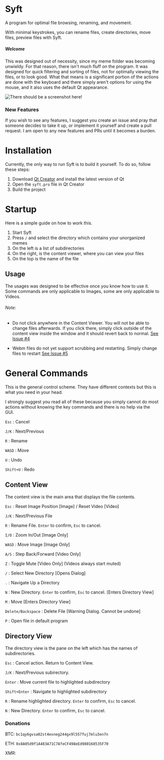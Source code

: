 # Syft
A program for optimal file browsing, renaming, and movement.

With minimal keystrokes, you can rename files, create directories, move files, preview files with Syft.

##### Welcome
This was designed out of necessity, since my meme folder was becoming unwieldy. For that reason, there isn't much fluff on the program.
It was designed for quick filtering and sorting of files, not for optimally viewing the files, or to look good.
What that means is a significant portion of the actions are done with the keyboard and there simply aren't options for using the mouse, and it also uses the default Qt appearance.

![There should be a screenshot here!](https://github.com/syftking/syft/blob/main/sample.png?raw=true)


### New Features
If you wish to see any features, I suggest you create an issue and pray that someone decides to take it up, or implement it yourself and create a pull request.
I am open to any new features and PRs until it becomes a burden.

# Installation

Currently, the only way to run Syft is to build it yourself.
To do so, follow these steps:

1) Download [Qt Creator](https://www.qt.io/product/development-tools) and install the latest version of Qt
2) Open the `syft.pro` file in Qt Creator
3) Build the project

# Startup

Here is a simple guide on how to work this.
1) Start Syft
2) Press `/` and select the directory which contains your unorganized memes
3) On the left is a list of subdirectories
4) On the right, is the content viewer, where you can view your files
5) On the top is the name of the file

## Usage

The usages was designed to be effective once you know how to use it. Some commands are only applicable to Images, some are only applicable to Videos.

###### Note:
- Do not click anywhere in the Content Viewer. You will not be able to change files afterwards. If you click there, simply click outside of the content view inside the window and it should revert back to normal. [See Issue #4](https://github.com/syftking/syft/issues/4)

- Webm files do not yet support scrubbing and restarting. Simply change files to restart [See Issue #5](https://github.com/syftking/syft/issues/5)



# General Commands

This is the general control scheme. They have different contexts but this is what you need in your head.

I strongly suggest you read all of these because you simply cannot do most actions without knowing the key commands and there is no help via the GUI.


`Esc` : Cancel

`J/K` : Next/Previous 

`R` : Rename

`WASD` : Move

`U` : Undo

`Shift+U` : Redo



## Content View

The content view is the main area that displays the file contents.

`Esc` : Reset Image Position [Image] / Reset Video [Video]

`J/K` : Next/Previous File

`R` : Rename File. `Enter` to confirm, `Esc` to cancel.

`I/O` : Zoom In/Out [Image Only]

`WASD` : Move Image [Image Only]

`A/S` : Step Back/Forward [Video Only]

`Z` : Toggle Mute [Video Only] (Videos always start muted)

`/` : Select New Directory [Opens Dialog]

`.` : Navigate Up a Directory

`N` : New Directory. `Enter` to confirm, `Esc` to cancel. [Enters Directory View]

`M` : Move [Enters Directory View]

`Delete/Backspace` : Delete File [Warning Dialog. Cannot be undone]

`P` : Open file in default program



## Directory View

The directory view is the pane on the left which has the names of subdirectories.

`Esc` : Cancel action. Return to Content View.

`J/K` : Next/Previous subirectory.

`Enter` : Move current file to highlighted subdirectory

`Shift+Enter` : Navigate to highlighted subdirectory

`R` : Rename highlighted directory. `Enter` to confirm, `Esc` to cancel.

`N` : New Directory. `Enter` to confirm, `Esc` to cancel.

### Donations

BTC: `bc1qy6gvsa02st4exneg244gx9l557fuj7mlu3en7n`

ETH: `0x8A05d9f1A483A71C7AfeCF498eEd980168535F70`

XMR: 

